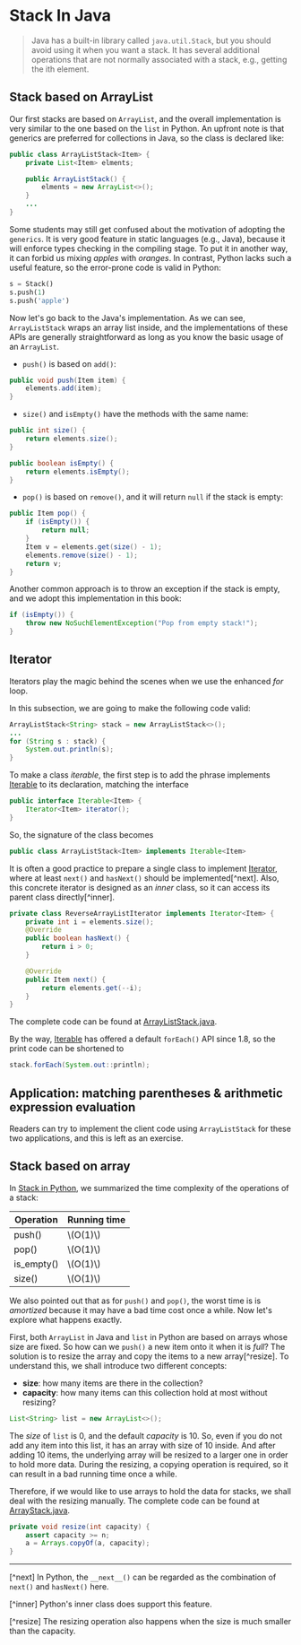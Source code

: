 # Stack In Java
> Java has a built-in library called `java.util.Stack`, but you should avoid using it when you want a stack. It has several additional operations that are not normally associated with a stack, e.g., getting the ith element. 

## Stack based on ArrayList
Our first stacks are based on `ArrayList`, and the overall implementation is very similar to the one based on the `list` in Python. An upfront note is that generics are preferred for collections in Java, so the class is declared like:

```java
public class ArrayListStack<Item> {
    private List<Item> elments;

    public ArrayListStack() {
        elments = new ArrayList<>();
    }
    ...
}
```

Some students may still get confused about the motivation of adopting the `generics`. It is very good feature in static languages (e.g., Java), because it will enforce types checking in the compiling stage. To put it in another way, it can forbid us mixing *apples* with *oranges*. In contrast, Python lacks such a useful feature, so the error-prone code is valid in Python:

```python
s = Stack()
s.push(1)
s.push('apple')
```

Now let's go back to the Java's implementation. As we can see, `ArrayListStack` wraps an array list inside, and the implementations of these APIs are generally straightforward as long as you know the basic usage of an `ArrayList`.

- `push()` is based on `add()`:

```java
public void push(Item item) {
    elements.add(item);
}
```

- `size()` and `isEmpty()` have the methods with the same name:

```java
public int size() {
    return elements.size();
}

public boolean isEmpty() {
    return elements.isEmpty();
}
```

- `pop()` is based on `remove()`, and it will return `null` if the stack is empty:

```java
public Item pop() {
    if (isEmpty()) {
        return null;
    }
    Item v = elements.get(size() - 1);
    elements.remove(size() - 1);
    return v;
}
```

Another common approach is to throw an exception if the stack is empty, and we adopt this implementation in this book:

```java
if (isEmpty()) {
    throw new NoSuchElementException("Pop from empty stack!");
}
```

## Iterator
Iterators play the magic behind the scenes when we use the enhanced *for* loop. 

In this subsection, we are going to make the following code valid:

```java
ArrayListStack<String> stack = new ArrayListStack<>();
...
for (String s : stack) {
    System.out.println(s);
}
```

To make a class *iterable*, the first step is to add the phrase implements [Iterable](https://docs.oracle.com/en/java/javase/11/docs/api/java.base/java/lang/Iterable.html) to its declaration, matching the interface

```java
public interface Iterable<Item> {
    Iterator<Item> iterator();
}
```

So, the signature of the class becomes

```java
public class ArrayListStack<Item> implements Iterable<Item>
```

It is often a good practice to prepare a single class to implement [Iterator](https://docs.oracle.com/en/java/javase/11/docs/api/java.base/java/util/Iterator.html), where at least `next()` and `hasNext()` should be implemented[^next]. Also, this concrete iterator is designed as an *inner* class, so it can access its parent class directly[^inner].

```java
private class ReverseArrayListIterator implements Iterator<Item> {
    private int i = elements.size();
    @Override
    public boolean hasNext() {
        return i > 0;
    }

    @Override
    public Item next() {
        return elements.get(--i);
    }
}
```


The complete code can be found at [ArrayListStack.java](https://github.com/ChenZhongPu/data-structure-swufe/tree/master/code/java/stack-queue/src/main/java/org/swufe/datastructure/ArrayListStack.java).

By the way, [Iterable](https://docs.oracle.com/en/java/javase/11/docs/api/java.base/java/lang/Iterable.html) has offered a default `forEach()` API since 1.8, so the print code can be shortened to 

```java
stack.forEach(System.out::println);
```

## Application: matching parentheses & arithmetic expression evaluation

Readers can try to implement the client code using `ArrayListStack` for these two applications, and this is left as an exercise.

## Stack based on array
In [Stack in Python](./stack_python.md), we summarized the time complexity of the operations of a stack:

| Operation | Running time |
| -------- |  ------- |
| push()  | \\(O(1)\\) |
| pop() | \\(O(1)\\) |
| is_empty() | \\(O(1)\\) |
| size() | \\(O(1)\\) |

We also pointed out that as for `push()` and `pop()`, the worst time is is *amortized* because it may have a bad time cost once a while. Now let's explore what happens exactly.

First, both `ArrayList` in Java and `list` in Python are based on arrays whose size are fixed. So how can we `push()` a new item onto it when it is *full*? The solution is to resize the array and copy the items to a new array[^resize]. To understand this, we shall introduce two different concepts:

- **size**: how many items are there in the collection?
- **capacity**: how many items can this collection hold at most without resizing?

```java
List<String> list = new ArrayList<>();
```

The *size* of `list` is 0, and the default *capacity* is 10. So, even if you do not add any item into this list, it has an array with size of 10 inside. And after adding 10 items, the underlying array will be resized to a larger one in order to hold more data. During the resizing, a copying operation is required, so it can result in a bad running time once a while.

Therefore, if we would like to use arrays to hold the data for stacks, we shall deal with the resizing manually. The complete code can be found at [ArrayStack.java](https://github.com/ChenZhongPu/data-structure-swufe/tree/master/code/java/stack-queue/src/main/java/org/swufe/datastructure/ArrayStack.java).


```java
private void resize(int capacity) {
    assert capacity >= n;
    a = Arrays.copyOf(a, capacity);
}
```

---
[^next] In Python, the `__next__()` can be regarded as the combination of `next()` and `hasNext()` here.

[^inner] Python's inner class does support this feature.

[^resize] The resizing operation also happens when the size is much smaller than the capacity.